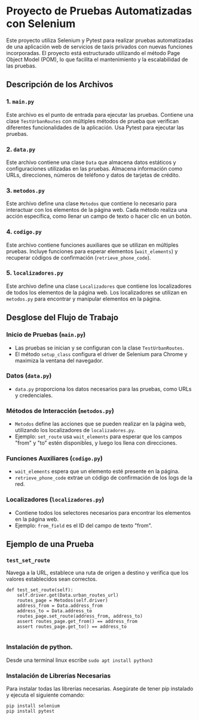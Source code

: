# Proyecto de Pruebas Automatizadas con Selenium

Este proyecto utiliza Selenium y Pytest para realizar pruebas automatizadas de una aplicación web de servicios de taxis privados con nuevas funciones incorporadas. El proyecto está estructurado utilizando el método Page Object Model (POM), lo que facilita el mantenimiento y la escalabilidad de las pruebas.

## Descripción de los Archivos

### 1. `main.py`
Este archivo es el punto de entrada para ejecutar las pruebas. Contiene una clase `TestUrbanRoutes` con múltiples métodos de prueba que verifican diferentes funcionalidades de la aplicación. Usa Pytest para ejecutar las pruebas.

### 2. `data.py`
Este archivo contiene una clase `Data` que almacena datos estáticos y configuraciones utilizadas en las pruebas. Almacena información como URLs, direcciones, números de teléfono y datos de tarjetas de crédito.

### 3. `metodos.py`
Este archivo define una clase `Metodos` que contiene lo necesario para interactuar con los elementos de la página web. Cada método realiza una acción específica, como llenar un campo de texto o hacer clic en un botón.

### 4. `codigo.py`
Este archivo contiene funciones auxiliares que se utilizan en múltiples pruebas. Incluye funciones para esperar elementos (`wait_elements`) y recuperar códigos de confirmación (`retrieve_phone_code`).

### 5. `localizadores.py`
Este archivo define una clase `Localizadores` que contiene los localizadores de todos los elementos de la página web. Los localizadores se utilizan en `metodos.py` para encontrar y manipular elementos en la página.

## Desglose del Flujo de Trabajo

### Inicio de Pruebas (`main.py`)
- Las pruebas se inician y se configuran con la clase `TestUrbanRoutes`.
- El método `setup_class` configura el driver de Selenium para Chrome y maximiza la ventana del navegador.

### Datos (`data.py`)
- `data.py` proporciona los datos necesarios para las pruebas, como URLs y credenciales.

### Métodos de Interacción (`metodos.py`)
- `Metodos` define las acciones que se pueden realizar en la página web, utilizando los localizadores de `localizadores.py`.
- Ejemplo: `set_route` usa `wait_elements` para esperar que los campos "from" y "to" estén disponibles, y luego los llena con direcciones.

### Funciones Auxiliares (`codigo.py`)
- `wait_elements` espera que un elemento esté presente en la página.
- `retrieve_phone_code` extrae un código de confirmación de los logs de la red.

### Localizadores (`localizadores.py`)
- Contiene todos los selectores necesarios para encontrar los elementos en la página web.
- Ejemplo: `from_field` es el ID del campo de texto "from".

## Ejemplo de una Prueba

### `test_set_route`
Navega a la URL, establece una ruta de origen a destino y verifica que los valores establecidos sean correctos.

```
def test_set_route(self):
    self.driver.get(Data.urban_routes_url)
    routes_page = Metodos(self.driver)
    address_from = Data.address_from
    address_to = Data.address_to
    routes_page.set_route(address_from, address_to)
    assert routes_page.get_from() == address_from
    assert routes_page.get_to() == address_to 
    
   ```
### Instalación de python.
Desde una terminal linux escribe 
`sudo apt install python3`

### Instalación de Librerías Necesarias
Para instalar todas las librerías necesarias.
Asegúrate de tener pip instalado y ejecuta el siguiente comando:
```
pip install selenium
pip install pytest 
```
